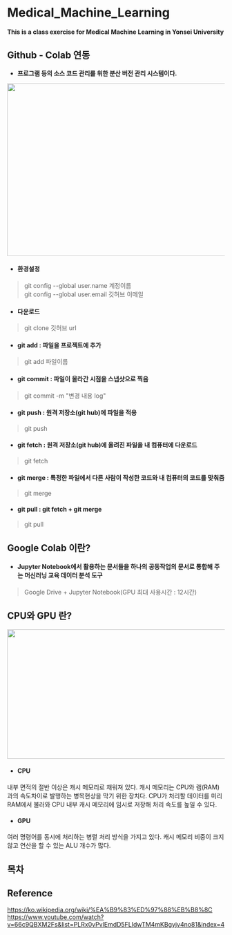 # Medical_Machine_Learning

**This is a class exercise for Medical Machine Learning in Yonsei University**

## Github - Colab 연동
* **프로그램 등의 소스 코드 관리를 위한 분산 버전 관리 시스템이다.**

<p align="center">
  <img src="https://user-images.githubusercontent.com/35986429/61586413-3dbd8300-abae-11e9-8496-8eb2b5d23f19.jpg" width="800" height="400">
</p>

* #### 환경설정
>git config --global user.name 계정이름  
>git config --global user.email 깃허브 이메일  

* #### 다운로드  
>git clone 깃허브 url 

* #### git add : 파일을 프로젝트에 추가  
>git add 파일이름  

* #### git commit : 파일이 올라간 시점을 스냅샷으로 찍음
>git commit -m "변경 내용 log"  

* #### git push : 원격 저장소(git hub)에 파일을 적용
>git push  

* #### git fetch : 원격 저장소(git hub)에 올려진 파일을 내 컴퓨터에 다운로드
>git fetch  

* #### git merge : 특정한 파일에서 다른 사람이 작성한 코드와 내 컴퓨터의 코드를 맞춰줌
>git merge  

* #### git pull : git fetch + git merge
>git pull  

## Google Colab 이란?

* #### Jupyter Notebook에서 활용하는 문서들을 하나의 공동작업의 문서로 통합해 주는 머신러닝 교육 데이터 분석 도구
>Google Drive + Jupyter Notebook(GPU 최대 사용시간 : 12시간)

## CPU와 GPU 란?

<p align="center">
  <img src="https://user-images.githubusercontent.com/35986429/61581719-c3184780-ab5c-11e9-8d98-ffaa6e526e01.JPG" width="700" height="300">
</p>

* #### CPU  
내부 면적의 절반 이상은 캐시 메모리로 채워져 있다. 캐시 메모리는 CPU와 램(RAM)과의 속도차이로 발행하는 병목현상을 막기 위한 장치다. CPU가 처리할 데이터를 미리 RAM에서 불러와 CPU 내부 캐시 메모리에 임시로 저장해 처리 속도를 높일 수 있다.

* #### GPU  
여러 명령어를 동시에 처리하는 병렬 처리 방식을 가지고 있다. 캐시 메모리 비중이 크지 않고 연산을 할 수 있는 ALU 개수가 많다.

## 목차


## Reference  
https://ko.wikipedia.org/wiki/%EA%B9%83%ED%97%88%EB%B8%8C  
https://www.youtube.com/watch?v=66c9QBXM2Fs&list=PLRx0vPvlEmdD5FLIdwTM4mKBgyjv4no81&index=4  
